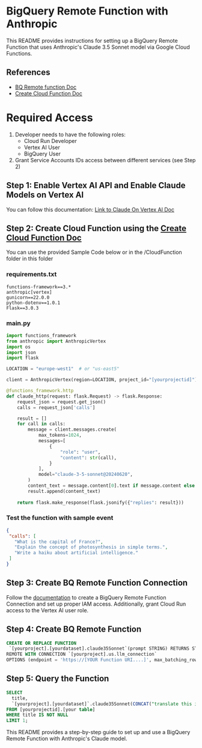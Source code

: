 # BigQuery Remote Function with Anthropic

This README provides instructions for setting up a BigQuery Remote Function that uses Anthropic's Claude 3.5 Sonnet model via Google Cloud Functions.

## References
- [BQ Remote function Doc](https://cloud.google.com/bigquery/docs/remote-functions)
- [Create Cloud Function Doc](https://cloud.google.com/functions/docs/create)

# Required Access
1. Developer needs to have the following roles:
   - Cloud Run Developer
   - Vertex AI User
   - BigQuery User
2. Grant Service Accounts IDs access between different services (see Step 2)

## Step 1: Enable Vertex AI API and Enable Claude Models on Vertex AI 
You can follow this documentation: [Link to Claude On Vertex AI Doc](https://cloud.google.com/vertex-ai/generative-ai/docs/partner-models/use-claude#before_you_begin_)

## Step 2: Create Cloud Function using the [Create Cloud Function Doc](https://cloud.google.com/functions/docs/create)
You can use the provided Sample Code below or in the /CloudFunction folder in this folder
### requirements.txt
```
functions-framework==3.*
anthropic[vertex]
gunicorn==22.0.0
python-dotenv==1.0.1
Flask==3.0.3
```

### main.py
```python
import functions_framework
from anthropic import AnthropicVertex
import os
import json
import flask

LOCATION = "europe-west1"  # or "us-east5"

client = AnthropicVertex(region=LOCATION, project_id="[yourprojectid]")

@functions_framework.http
def claude_http(request: flask.Request) -> flask.Response:
    request_json = request.get_json()
    calls = request_json['calls']

    result = []
    for call in calls:
        message = client.messages.create(
            max_tokens=1024,
            messages=[
                {
                    "role": "user",
                    "content": str(call),
                }
            ],
            model="claude-3-5-sonnet@20240620",
        )
        content_text = message.content[0].text if message.content else ""
        result.append(content_text)
    
    return flask.make_response(flask.jsonify({"replies": result}))
```

### Test the function with sample event
```json
{
 "calls": [
   "What is the capital of France?",
   "Explain the concept of photosynthesis in simple terms.",
   "Write a haiku about artificial intelligence."
 ]
}
```

## Step 3: Create BQ Remote Function Connection
Follow the [documentation](https://cloud.google.com/bigquery/docs/remote-functions#create_a_connection) to create a BigQuery Remote Function Connection and set up proper IAM access. Additionally, grant Cloud Run access to the Vertex AI user role.

## Step 4: Create BQ Remote Function
```sql
CREATE OR REPLACE FUNCTION
 `[yourproject].[yourdataset].claude35Sonnet`(prompt STRING) RETURNS STRING
REMOTE WITH CONNECTION `[yourproject].us.llm_connection`
OPTIONS (endpoint = 'https://[YOUR Function URI....]', max_batching_rows = 1);
```

## Step 5: Query the Function
```sql
SELECT
  title,
  `[yourproject].[yourdataset]`.claude35Sonnet(CONCAT("translate this into English and only return the translated result:", title)) AS translated_title
FROM [yourprojectid].[your table]
WHERE title IS NOT NULL 
LIMIT 1;
```

This README provides a step-by-step guide to set up and use a BigQuery Remote Function with Anthropic's Claude model.

